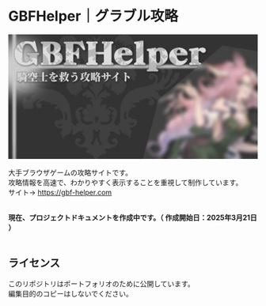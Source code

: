 
# GBFHelper｜グラブル攻略
<img src="https://github.com/stwch/stwch/blob/main/images/feature-top.webp" alt="GBFHelper" width="640" />

大手ブラウザゲームの攻略サイトです。<br />
攻略情報を高速で、わかりやすく表示することを重視して制作しています。<br />
サイト→ https://gbf-helper.com <br>
<br>

**現在、プロジェクトドキュメントを作成中です。（ 作成開始日：2025年3月21日 ）**<br>
<br>

## ライセンス

このリポジトリはポートフォリオのために公開しています。<br />
編集目的のコピーはしないでください。
